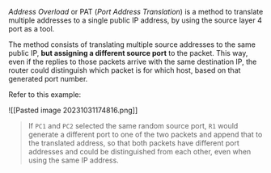 *Address Overload* or PAT (*Port Address Translation*) is a method to translate multiple addresses to a single public IP address, by using the source layer 4 port as a tool.

The method consists of translating multiple source addresses to the same public IP, **but assigning a different source port** to the packet. This way, even if the replies to those packets arrive with the same destination IP, the router could distinguish which packet is for which host, based on that generated port number.

Refer to this example:

![[Pasted image 20231031174816.png]]

> If `PC1` and `PC2` selected the same random source port, `R1` would generate a different port to one of the two packets and append that to the translated address, so that both packets have different port addresses and could be distinguished from each other, even when using the same IP address.

